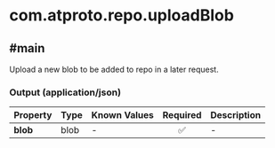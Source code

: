 # com.atproto.repo.uploadBlob

## #main

Upload a new blob to be added to repo in a later request.

### Output (application/json)

| Property | Type | Known Values | Required | Description |
| --- | --- | --- | :---: | --- |
| **blob** | blob | - | ✅ | - |
